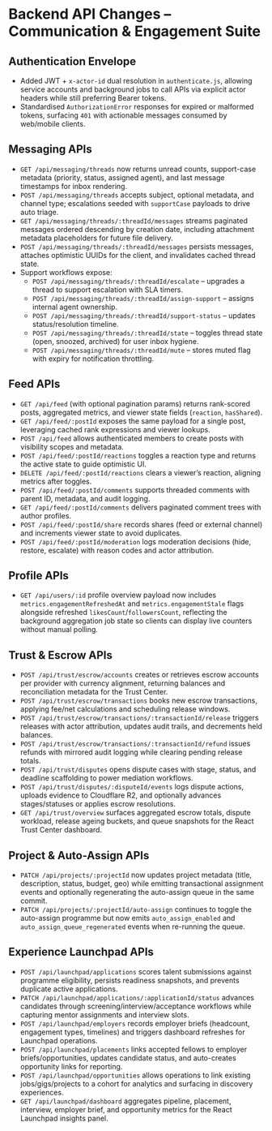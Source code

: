 # Backend API Changes – Communication & Engagement Suite

## Authentication Envelope
- Added JWT + `x-actor-id` dual resolution in `authenticate.js`, allowing service accounts and background jobs to call APIs via explicit actor headers while still preferring Bearer tokens.
- Standardised `AuthorizationError` responses for expired or malformed tokens, surfacing `401` with actionable messages consumed by web/mobile clients.

## Messaging APIs
- `GET /api/messaging/threads` now returns unread counts, support-case metadata (priority, status, assigned agent), and last message timestamps for inbox rendering.
- `POST /api/messaging/threads` accepts subject, optional metadata, and channel type; escalations seeded with `supportCase` payloads to drive auto triage.
- `GET /api/messaging/threads/:threadId/messages` streams paginated messages ordered descending by creation date, including attachment metadata placeholders for future file delivery.
- `POST /api/messaging/threads/:threadId/messages` persists messages, attaches optimistic UUIDs for the client, and invalidates cached thread state.
- Support workflows expose:
  - `POST /api/messaging/threads/:threadId/escalate` – upgrades a thread to support escalation with SLA timers.
  - `POST /api/messaging/threads/:threadId/assign-support` – assigns internal agent ownership.
  - `POST /api/messaging/threads/:threadId/support-status` – updates status/resolution timeline.
  - `POST /api/messaging/threads/:threadId/state` – toggles thread state (open, snoozed, archived) for user inbox hygiene.
  - `POST /api/messaging/threads/:threadId/mute` – stores muted flag with expiry for notification throttling.

## Feed APIs
- `GET /api/feed` (with optional pagination params) returns rank-scored posts, aggregated metrics, and viewer state fields (`reaction`, `hasShared`).
- `GET /api/feed/:postId` exposes the same payload for a single post, leveraging cached rank expressions and viewer lookups.
- `POST /api/feed` allows authenticated members to create posts with visibility scopes and metadata.
- `POST /api/feed/:postId/reactions` toggles a reaction type and returns the active state to guide optimistic UI.
- `DELETE /api/feed/:postId/reactions` clears a viewer’s reaction, aligning metrics after toggles.
- `POST /api/feed/:postId/comments` supports threaded comments with parent ID, metadata, and audit logging.
- `GET /api/feed/:postId/comments` delivers paginated comment trees with author profiles.
- `POST /api/feed/:postId/share` records shares (feed or external channel) and increments viewer state to avoid duplicates.
- `POST /api/feed/:postId/moderation` logs moderation decisions (hide, restore, escalate) with reason codes and actor attribution.

## Profile APIs
- `GET /api/users/:id` profile overview payload now includes `metrics.engagementRefreshedAt` and `metrics.engagementStale` flags alongside refreshed `likesCount`/`followersCount`, reflecting the background aggregation job state so clients can display live counters without manual polling.

## Trust & Escrow APIs
- `POST /api/trust/escrow/accounts` creates or retrieves escrow accounts per provider with currency alignment, returning balances and reconciliation metadata for the Trust Center.
- `POST /api/trust/escrow/transactions` books new escrow transactions, applying fee/net calculations and scheduling release windows.
- `POST /api/trust/escrow/transactions/:transactionId/release` triggers releases with actor attribution, updates audit trails, and decrements held balances.
- `POST /api/trust/escrow/transactions/:transactionId/refund` issues refunds with mirrored audit logging while clearing pending release totals.
- `POST /api/trust/disputes` opens dispute cases with stage, status, and deadline scaffolding to power mediation workflows.
- `POST /api/trust/disputes/:disputeId/events` logs dispute actions, uploads evidence to Cloudflare R2, and optionally advances stages/statuses or applies escrow resolutions.
- `GET /api/trust/overview` surfaces aggregated escrow totals, dispute workload, release ageing buckets, and queue snapshots for the React Trust Center dashboard.

## Project & Auto-Assign APIs
- `PATCH /api/projects/:projectId` now updates project metadata (title, description, status, budget, geo) while emitting transactional assignment events and optionally regenerating the auto-assign queue in the same commit.
- `PATCH /api/projects/:projectId/auto-assign` continues to toggle the auto-assign programme but now emits `auto_assign_enabled` and `auto_assign_queue_regenerated` events when re-running the queue.

## Experience Launchpad APIs
- `POST /api/launchpad/applications` scores talent submissions against programme eligibility, persists readiness snapshots, and prevents duplicate active applications.
- `PATCH /api/launchpad/applications/:applicationId/status` advances candidates through screening/interview/acceptance workflows while capturing mentor assignments and interview slots.
- `POST /api/launchpad/employers` records employer briefs (headcount, engagement types, timelines) and triggers dashboard refreshes for Launchpad operations.
- `POST /api/launchpad/placements` links accepted fellows to employer briefs/opportunities, updates candidate status, and auto-creates opportunity links for reporting.
- `POST /api/launchpad/opportunities` allows operations to link existing jobs/gigs/projects to a cohort for analytics and surfacing in discovery experiences.
- `GET /api/launchpad/dashboard` aggregates pipeline, placement, interview, employer brief, and opportunity metrics for the React Launchpad insights panel.
